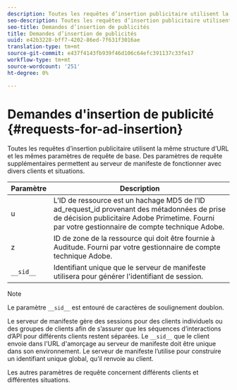 ```yaml
---
description: Toutes les requêtes d’insertion publicitaire utilisent la même structure d’URL et les mêmes paramètres de requête de base. Des paramètres de requête supplémentaires permettent au serveur de manifeste de fonctionner avec divers clients et situations.
seo-description: Toutes les requêtes d’insertion publicitaire utilisent la même structure d’URL et les mêmes paramètres de requête de base. Des paramètres de requête supplémentaires permettent au serveur de manifeste de fonctionner avec divers clients et situations.
seo-title: Demandes d’insertion de publicités
title: Demandes d’insertion de publicités
uuid: e42b3228-bff7-4202-86ed-7f631f3016ae
translation-type: tm+mt
source-git-commit: e437f4143fb939f46d106c64efc391137c33fe17
workflow-type: tm+mt
source-wordcount: '251'
ht-degree: 0%

---
```



# Demandes d&#39;insertion de publicité {#requests-for-ad-insertion}

Toutes les requêtes d’insertion publicitaire utilisent la même structure d’URL et les mêmes paramètres de requête de base. Des paramètres de requête supplémentaires permettent au serveur de manifeste de fonctionner avec divers clients et situations.

| Paramètre | Description |
|--- |--- |
| u | L’ID de ressource est un hachage MD5 de l’ID ad_request_id provenant des métadonnées de prise de décision publicitaire Adobe Primetime. Fourni par votre gestionnaire de compte technique Adobe. |
| z | ID de zone de la ressource qui doit être fournie à Auditude. Fourni par votre gestionnaire de compte technique Adobe. |
| `__sid__` | Identifiant unique que le serveur de manifeste utilisera pour générer l&#39;identifiant de session. |

>[!NOTE]
>
>Le paramètre `__sid__` est entouré de caractères de soulignement doublon.

Le serveur de manifeste gère des sessions pour des clients individuels ou des groupes de clients afin de s’assurer que les séquences d’interactions d’API pour différents clients restent séparées. Le `__sid__` que le client envoie dans l&#39;URL d&#39;amorçage au serveur de manifeste doit être unique dans son environnement. Le serveur de manifeste l’utilise pour construire un identifiant unique global, qu’il renvoie au client.

Les autres paramètres de requête concernent différents clients et différentes situations.